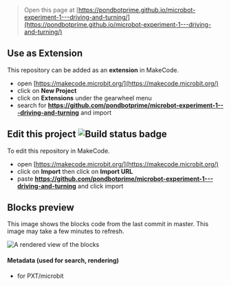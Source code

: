
> Open this page at [https://pondbotprime.github.io/microbot-experiment-1---driving-and-turning/](https://pondbotprime.github.io/microbot-experiment-1---driving-and-turning/)

## Use as Extension

This repository can be added as an **extension** in MakeCode.

* open [https://makecode.microbit.org/](https://makecode.microbit.org/)
* click on **New Project**
* click on **Extensions** under the gearwheel menu
* search for **https://github.com/pondbotprime/microbot-experiment-1---driving-and-turning** and import

## Edit this project ![Build status badge](https://github.com/pondbotprime/microbot-experiment-1---driving-and-turning/workflows/MakeCode/badge.svg)

To edit this repository in MakeCode.

* open [https://makecode.microbit.org/](https://makecode.microbit.org/)
* click on **Import** then click on **Import URL**
* paste **https://github.com/pondbotprime/microbot-experiment-1---driving-and-turning** and click import

## Blocks preview

This image shows the blocks code from the last commit in master.
This image may take a few minutes to refresh.

![A rendered view of the blocks](https://github.com/pondbotprime/microbot-experiment-1---driving-and-turning/raw/master/.github/makecode/blocks.png)

#### Metadata (used for search, rendering)

* for PXT/microbit
<script src="https://makecode.com/gh-pages-embed.js"></script><script>makeCodeRender("{{ site.makecode.home_url }}", "{{ site.github.owner_name }}/{{ site.github.repository_name }}");</script>
